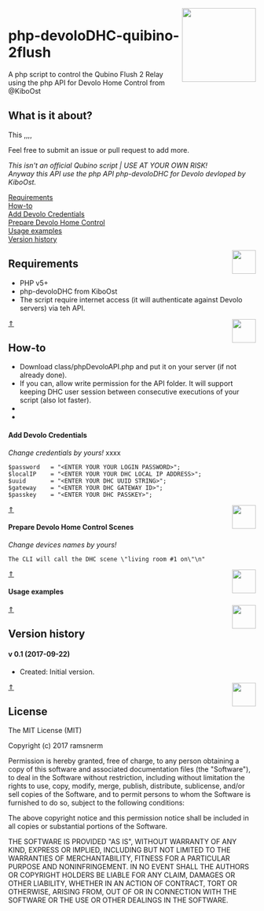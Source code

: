 <img align="right" src="/readmeAssets/qubino_control.jpg" width="150">

# php-devoloDHC-quibino-2flush

A php script to control the Qubino Flush 2 Relay using the php API for Devolo Home Control from @KiboOst

## What is it about?

This ,,,,

Feel free to submit an issue or pull request to add more.

*This isn't an official Qubino script | USE AT YOUR OWN RISK!<br />
Anyway this API use the php API php-devoloDHC for Devolo devloped by KiboOst.*

[Requirements](#requirements)<br />
[How-to](#how-to)<br />
[Add Devolo Credentials](#add-Devolo-credentials)<br />
[Prepare Devolo Home Control](#prepare-devolo-home-control-scenes)<br />
[Usage examples](#usage-example)<br />
[Version history](#version-history)<br />

<img align="right" src="/readmeAssets/requirements.png" width="48">

## Requirements
- PHP v5+
- php-devoloDHC from KiboOst
- The script require internet access (it will authenticate against Devolo servers) via teh API.

[&#8657;](#php-devoloDHC-quibino-2flush)
<img align="right" src="/readmeAssets/howto.png" width="48">

## How-to
- Download class/phpDevoloAPI.php and put it on your server (if not already done).
- If you can, allow write permission for the API folder. It will support keeping DHC user session between consecutive executions of your script (also lot faster).
- 
- 

#### Add Devolo Credentials
*Change credentials by yours!*
xxxx

```$login 		= "<ENTER YOUR YOUR LOGIN E-MAIL ADDRESS>";
$password 	= "<ENTER YOUR YOUR LOGIN PASSWORD>";
$localIP 	= "<ENTER YOUR YOUR DHC LOCAL IP ADDRESS>";
$uuid 		= "<ENTER YOUR DHC UUID STRING>";
$gateway 	= "<ENTER YOUR DHC GATEWAY ID>";
$passkey 	= "<ENTER YOUR DHC PASSKEY>";
```

[&#8657;](#php-devoloDHC-quibino-2flush)
<img align="right" src="/readmeAssets/read.png" width="48">

#### Prepare Devolo Home Control Scenes<br />
*Change devices names by yours!*

```
The CLI will call the DHC scene \"living room #1 on\"\n"
```

[&#8657;](#php-devoloDHC-quibino-2flush)
<img align="right" src="/readmeAssets/set.png" width="48">

#### Usage examples<br />


[&#8657;](#php-devoloDHC-quibino-2flush)
<img align="right" src="/readmeAssets/changes.png" width="48">

## Version history

#### v 0.1 (2017-09-22)
- Created: Initial version.

[&#8657;](#php-devoloDHC-quibino-2flush)
<img align="right" src="/readmeAssets/mit.png" width="48">

## License

The MIT License (MIT)

Copyright (c) 2017 ramsnerm

Permission is hereby granted, free of charge, to any person obtaining a copy
of this software and associated documentation files (the "Software"), to deal
in the Software without restriction, including without limitation the rights
to use, copy, modify, merge, publish, distribute, sublicense, and/or sell
copies of the Software, and to permit persons to whom the Software is
furnished to do so, subject to the following conditions:

The above copyright notice and this permission notice shall be included in all
copies or substantial portions of the Software.

THE SOFTWARE IS PROVIDED "AS IS", WITHOUT WARRANTY OF ANY KIND, EXPRESS OR
IMPLIED, INCLUDING BUT NOT LIMITED TO THE WARRANTIES OF MERCHANTABILITY,
FITNESS FOR A PARTICULAR PURPOSE AND NONINFRINGEMENT. IN NO EVENT SHALL THE
AUTHORS OR COPYRIGHT HOLDERS BE LIABLE FOR ANY CLAIM, DAMAGES OR OTHER
LIABILITY, WHETHER IN AN ACTION OF CONTRACT, TORT OR OTHERWISE, ARISING FROM,
OUT OF OR IN CONNECTION WITH THE SOFTWARE OR THE USE OR OTHER DEALINGS IN THE
SOFTWARE.
